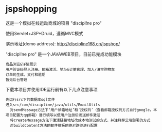 # jspshopping



这是一个模拟在线运动商城的项目 "discipl!ne pro"

使用Servlet+JSP+Druid，遵循MVC模式

演示地址(demo address): http://discipline168.cn/jspshop/


"discipl!ne pro" 是一个JAVAWEB项目，目前已完成功能模块

    商品浏览&详情展示
    用户验证码登入注册、邮箱激活、地址&订单管理、加入/清空购物车
    订单的生成、支付和逾期
    暂无后台管理

下载本项目并使用IDE运行前有以下几点注意事项

    先运行src下的数据库sql文件
    进入src/com/discipline/java/utils/EmailUtils
      对sendMessage方法下‘用户邮箱地址’和‘授权码’（查看邮箱授权码方式自行google，本项目配置为qq邮箱）进行填写以便用户注册后发送邮件激活
      将createMessage方法下激活链接地址改成本地测试的方式，并注释掉云端部署的方式
      对buildContent方法的邮件模板的绝对路径进行配置



